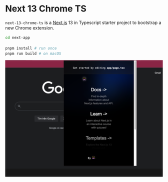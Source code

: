 # Next 13 Chrome TS

`next-13-chrome-ts` is a [Next.js](https://nextjs.org/) 13 in Typescript starter project to bootstrap a new Chrome extension.

```sh
cd next-app

pnpm install # run once
pnpm run build # on macOS
```

![Screenshot](./screenshot.png)

